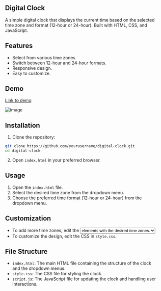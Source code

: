 ## Digital Clock
A simple digital clock that displays the current time based on the selected time zone and format (12-hour or 24-hour). Built with HTML, CSS, and JavaScript.

## Features
- Select from various time zones.
- Switch between 12-hour and 24-hour formats.
- Responsive design.
- Easy to customize.

## Demo
[Link to demo](https://codepen.io/Ashwini-Sonawane/pen/XWLZNXG)

![image](https://github.com/user-attachments/assets/5ef213c6-9971-40e7-b684-24519f679ff9)



## Installation
1. Clone the repository:
```bash
git clone https://github.com/yourusername/digital-clock.git
cd digital-clock
```
2. Open `index.html` in your preferred browser.

## Usage
1. Open the `index.html` file.
2. Select the desired time zone from the dropdown menu.
3. Choose the preferred time format (12-hour or 24-hour) from the dropdown menu.
## Customization
- To add more time zones, edit the <select> element in `index.html` and add more <option> elements with the desired time zones.
- To customize the design, edit the CSS in `style.css`.

## File Structure
- `index.html`: The main HTML file containing the structure of the clock and the dropdown menus.
- `style.css`: The CSS file for styling the clock.
- `script.js`: The JavaScript file for updating the clock and handling user interactions.
